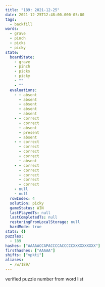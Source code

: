 ```yaml
---
title: "189: 2021-12-25"
date: 2021-12-25T12:48:00.000-05:00
tags:
  - backfill
words:
  - grave
  - pinch
  - picks
  - picky
state:
  boardState:
    - grave
    - pinch
    - picks
    - picky
    - ""
    - ""
  evaluations:
    - - absent
      - absent
      - absent
      - absent
      - absent
    - - correct
      - correct
      - absent
      - present
      - absent
    - - correct
      - correct
      - correct
      - correct
      - absent
    - - correct
      - correct
      - correct
      - correct
      - correct
    - null
    - null
  rowIndex: 4
  solution: picky
  gameStatus: WIN
  lastPlayedTs: null
  lastCompletedTs: null
  restoringFromLocalStorage: null
  hardMode: true
stats: {}
puzzles:
  - 189
hashes: ["AAAAACCAPACCCCACCCCCXXXXXXXXXX"]
firsthashes: ["AAAAA"]
shifts: ["vpkti"]
aliases:
  - /w/189/
---
```

<!-- more -->
verified puzzle number from word list

